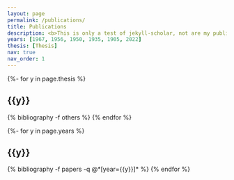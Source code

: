 ```yaml
---
layout: page
permalink: /publications/
title: Publications
description: <b>This is only a test of jekyll-scholar, not are my publications.<b>
years: [1967, 1956, 1950, 1935, 1905, 2022]
thesis: [Thesis]
nav: true
nav_order: 1
---
```


<div class="publications">

{%- for y in page.thesis %}
  <h2 class="year">{{y}}</h2>
  {% bibliography -f others %} 
{% endfor %}

</div>

<!-- _pages/publications.md -->
<div class="publications">

{%- for y in page.years %}
  <h2 class="year">{{y}}</h2>
  {% bibliography -f papers -q @*[year={{y}}]* %}
{% endfor %}

</div>
